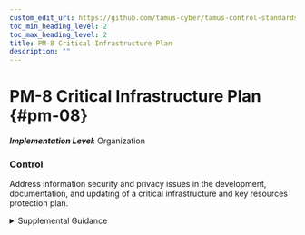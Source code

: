 ```yaml
---
custom_edit_url: https://github.com/tamus-cyber/tamus-control-standards/tree/main/content/tamus.edu/TAMUS_profile.xml
toc_min_heading_level: 2
toc_max_heading_level: 2
title: PM-8 Critical Infrastructure Plan
description: ""
---
```


# PM-8 Critical Infrastructure Plan {#pm-08}

_**Implementation Level**_: Organization

### Control

Address information security and privacy issues in the development, documentation, and updating of a critical infrastructure and key resources protection plan.


<details><summary>Supplemental Guidance</summary>Protection strategies are based on the prioritization of critical assets and resources. The requirement and guidance for defining critical infrastructure and key resources and for preparing an associated critical infrastructure protection plan are found in applicable laws, executive orders, directives, policies, regulations, standards, and guidelines.</details>
